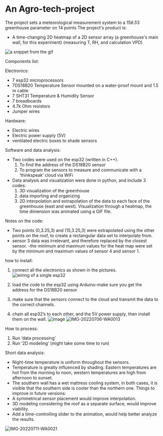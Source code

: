 

# An Agro-tech-project
The project sets a meteorological measurement system to a 15*6.5*3 greenhouse parameter on 14 points
The project's product is:
- A time-changing 2D heatmap of a 2D sensor array (a greenhouse's main wall, for this experiment) (measuring T, RH, and calculation VPD)

![a snippet from the gif](https://user-images.githubusercontent.com/101636430/177527053-d48cd177-4625-4e7a-b8b3-82157b17210e.png)

Components list:

Electronics:
- 7 esp32 microprocessors
- 7DS18B20 Temperature Sensor mounted on a water-proof mount and 1.5 m cable
- 7 SHT31 Temperature & Humidity Sensor
- 7 breadboards
- 4.7k Ohm resistors
- Jumper wires

Hardware:
- Electric wires
- Electric power supply (5V)
- ventilated electric boxes to shade sensors 

Software and data analysis:
- Two codes were used on the esp32 (written in C++).
	1) To find the address of the DS18B20 sensor
	2) To program the sensors to measure and communicate with a ‘thinkspeak’ cloud via WiFi
- Data analysis and visualization were done in python, and include 3 codes:
	1) 3D visualization of the greenhouse
	2) data importing and organizing
	3) 2D interpolation and extrapolation of the data to each face of the greenhouse (east and west). Visualization through a heatmap, the time dimension was animated using a GIF file.


Notes on the code:
- Two points (0,3.25,3) and (15,3.25,3) were extrapolated using the other points on the roof, to create a rectangular data set to interpolate from.
- sensor 3 data was irrelevant, and therefore replaced by the closest sensor.
-the minimum and maximum values for the heat map were set by the minimum and maximum values of sensor 4 and sensor 1.
 
how to install:
1) connect all the electronics as shown in the pictures.
![wiring of a single esp32](https://user-images.githubusercontent.com/101636430/177519766-95fc8418-0188-458b-b3d0-ff35753a130a.jpg)


2) load the code to the esp32 using Arduino-make sure you get the address for the DS18B20 sensor
3)  make sure that the sensors connect to the cloud and transmit the data to the correct channels.
4) chain all esp32’s to each other, and the 5V power supply, then install them on the wall.
![image](https://user-images.githubusercontent.com/101636430/178216996-10d3ca53-b73d-445f-8e0a-25d8068287fe.png)
![IMG-20220706-WA0013](https://user-images.githubusercontent.com/101636430/178217241-0358012e-1d42-4135-ae17-eccf514ebce1.jpg)


How to process:
1) Run ‘data processing’
2) Run ‘2D modeling’ (might take some time to run)

Short data analysis:
- Night-time temperature is uniform throughout the sensors.
- Temperature is greatly influenced by shading. Eastern temperatures are hot from the morning to noon, western temperatures are high from afternoon to sunset.
- The southern wall has a wet mattress cooling system, in both cases, it is visible that the southern side is cooler than the northern one.
Things to improve in future versions:
- A symmetrical sensor placement would improve interpolation.
- 3D modeling considering the roof as a separate surface, would improve viability.
- Add a time-controlling slider to the animation, would help better analyze the results. 


![IMG-20220711-WA0021](https://user-images.githubusercontent.com/101636430/178229690-c706cca7-0a67-4061-8db6-bbfd09f1a318.jpg)
